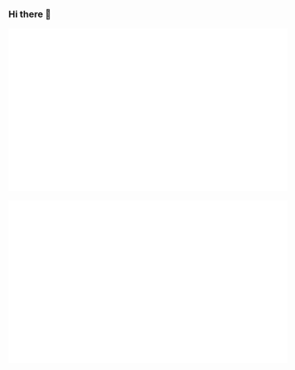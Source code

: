 ### Hi there 👋

![](https://raw.githubusercontent.com/Sukumaru/GithubStats/master/generated/overview.svg#gh-dark-mode-only)

![](https://raw.githubusercontent.com/Sukumaru/GithubStats/master/generated/languages.svg#gh-dark-mode-only)

<!--
**Sukumaru/Sukumaru** is a ✨ _special_ ✨ repository because its `README.md` (this file) appears on your GitHub profile.

Here are some ideas to get you started:

- 🔭 I’m currently working on ...
- 🌱 I’m currently learning ...
- 👯 I’m looking to collaborate on ...
- 🤔 I’m looking for help with ...
- 💬 Ask me about ...
- 📫 How to reach me: ...
- 😄 Pronouns: ...
- ⚡ Fun fact: ...
-->
